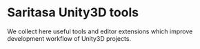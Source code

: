 # Saritasa Unity3D tools

We collect here useful tools and editor extensions which improve development workflow of Unity3D projects.